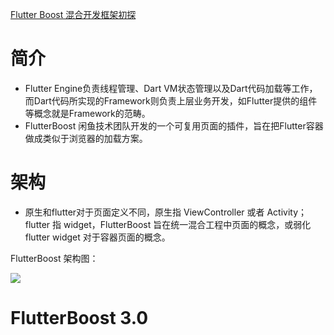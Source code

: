 [Flutter Boost 混合开发框架初探](https://segmentfault.com/a/1190000039760722)

# 简介

* Flutter Engine负责线程管理、Dart VM状态管理以及Dart代码加载等工作，而Dart代码所实现的Framework则负责上层业务开发，如Flutter提供的组件等概念就是Framework的范畴。
* FlutterBoost 闲鱼技术团队开发的一个可复用页面的插件，旨在把Flutter容器做成类似于浏览器的加载方案。

# 架构

* 原生和flutter对于页面定义不同，原生指 ViewController 或者 Activity；flutter 指 widget，FlutterBoost 旨在统一混合工程中页面的概念，或弱化 flutter widget 对于容器页面的概念。

FlutterBoost 架构图：

![](https://segmentfault.com/img/remote/1460000039760724)

# FlutterBoost 3.0
